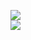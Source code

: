 [![](https://img.shields.io/badge/Made%20With-Github%20Spray-lightgrey.svg?style=for-the-badge&logo=github)](https://github.com/Annihil/github-spray#21881)  
[![](https://i.imgur.com/2DrTn0Z.gif)](https://github.com/Annihil/github-spray)